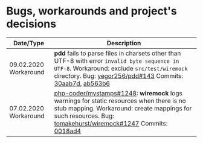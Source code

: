 # Bugs, workarounds and project's decisions

| Date/Type | Description |
| --------- | ----------- |
| 09.02.2020 Workaround | **pdd** fails to parse files in charsets other than UTF-8 with error `invalid byte sequence in UTF-8`. Workaround: exclude `src/test/wiremock` directory. Bug: [yegor256/pdd#143](https://github.com/yegor256/pdd/issues/143) Commits: [30aab7d](https://github.com/php-coder/mystamps/commit/30aab7dc8c265804efef382422e7cae9e53187f3), [ab563b6](https://github.com/php-coder/mystamps/commit/ab563b653279625120121babccdfd915181ee46d) |
| 07.02.2020 Workaround | [php-coder/mystamps#1248](https://github.com/php-coder/mystamps/issues/1248): **wiremock** logs warnings for static resources when there is no stub mapping. Workaround: create mappings for such resources. Bug: [tomakehurst/wiremock#1247](https://github.com/tomakehurst/wiremock/issues/1247) Commits: [0018ad4](https://github.com/php-coder/mystamps/commit/0018ad44a21379b8179f94e954795c66b6d50bbc) |
